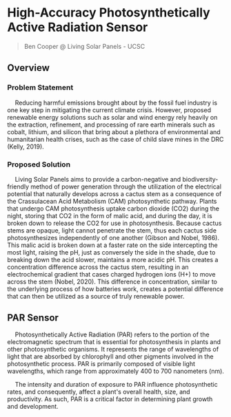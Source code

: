 # High-Accuracy Photosynthetically Active Radiation Sensor
> Ben Cooper @ Living Solar Panels - UCSC

## Overview

### Problem Statement
&emsp; Reducing harmful emissions brought about by the fossil fuel industry is one key step in mitigating the current climate crisis. However, proposed renewable energy solutions such as solar and wind energy rely heavily on the extraction, refinement, and processing of rare earth minerals such as cobalt, lithium, and silicon that bring about a plethora of environmental and humanitarian health crises, such as the case of child slave mines in the DRC (Kelly, 2019). 

### Proposed Solution
&emsp; Living Solar Panels aims to provide a carbon-negative and biodiversity-friendly method of power generation through the utilization of the electrical potential that naturally develops across a cactus stem as a consequence of the Crassulacean Acid Metabolism (CAM) photosynthetic pathway. Plants that undergo CAM photosynthesis uptake carbon dioxide (CO2) during the night, storing that CO2 in the form of malic acid, and during the day, it is broken down to release the CO2 for use in photosynthesis. Because cactus stems are opaque, light cannot penetrate the stem, thus each cactus side photosynthesizes independently of one another (Gibson and Nobel, 1986). This malic acid is broken down at a faster rate on the side intercepting the most light, raising the pH, just as conversely the side in the shade, due to breaking down the acid slower, maintains a more acidic pH. This creates a concentration difference across the cactus stem, resulting in an electrochemical gradient that cases charged hydrogen ions (H+) to move across the stem (Nobel, 2020). This difference in concentration, similar to the underlying process of how batteries work, creates a potential difference that can then be utilized as a source of truly renewable power.



## PAR Sensor

&emsp; Photosynthetically Active Radiation (PAR) refers to the portion of the electromagnetic spectrum that is essential for photosynthesis in plants and other photosynthetic organisms. It represents the range of wavelengths of light that are absorbed by chlorophyll and other pigments involved in the photosynthetic process. PAR is primarily composed of visible light wavelengths, which range from approximately 400 to 700 nanometers (nm). 

&emsp; The intensity and duration of exposure to PAR influence photosynthetic rates, and consequently, affect a plant's overall health, size, and productivity. As such, PAR is a critical factor in determining plant growth and development. 
